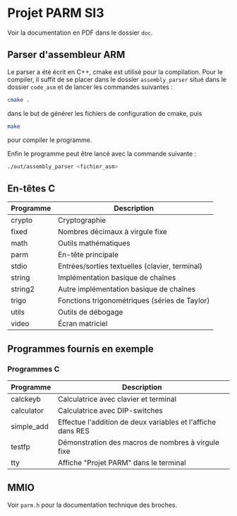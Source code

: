 # Projet PARM SI3

Voir la documentation en PDF dans le dossier `doc`.

## Parser d'assembleur ARM

Le parser a été écrit en C++, cmake est utilisé pour la compilation. 
Pour le compiler, il suffit de se placer dans le dossier `assembly_parser` situé dans le dossier `code_asm` et de lancer les commandes suivantes :
```bash
cmake .
```
dans le but de générer les fichiers de configuration de cmake, puis
```bash
make
```
pour compiler le programme.

Enfin le programme peut être lancé avec la commande suivante :
```bash
./out/assembly_parser <fichier_asm>
```

## En-têtes C

| Programme | Description |
|-|-|
| crypto | Cryptographie |
| fixed | Nombres décimaux à virgule fixe |
| math | Outils mathématiques |
| parm | En-tête principale |
| stdio | Entrées/sorties textuelles (clavier, terminal) |
| string | Implémentation basique de chaînes |
| string2 | Autre implémentation basique de chaînes |
| trigo | Fonctions trigonométriques (séries de Taylor) |
| utils | Outils de débogage |
| video | Écran matriciel |

## Programmes fournis en exemple

### Programmes C

| Programme | Description |
|-|-|
| calckeyb		| Calculatrice avec clavier et terminal                                                    |
| calculator	| Calculatrice avec DIP-switches                                                           |
| simple_add | Effectue l'addition de deux variables et l'affiche dans RES
| testfp		| Démonstration des macros de nombres à virgule fixe                                       |
| tty			| Affiche "Projet PARM" dans le terminal                                                     |

## MMIO

Voir `parm.h` pour la documentation technique des broches.